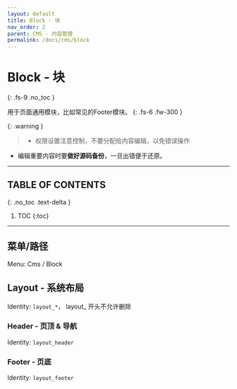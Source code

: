 ```yaml
---
layout: default
title: Block - 块
nav_order: 2
parent: CMS - 内容管理
permalink: /docs/cms/block
---
```


# Block - 块
{: .fs-9 .no_toc }

用于页面通用模块，比如常见的Footer模块。
{: .fs-6 .fw-300 }

{: .warning }
> - 权限设置注意控制，不要分配给内容编辑，以免错误操作
- 编辑重要内容时要**做好源码备份**，一旦出错便于还原。

---

## TABLE OF CONTENTS
{: .no_toc .text-delta }

1. TOC
{:toc}

---

## 菜单/路径

Menu: Cms / Block 


## Layout - 系统布局

Identity: `layout_*`， layout_ 开头不允许删除

### Header - 页顶 & 导航

Identity: `layout_header`

### Footer - 页底

Identity: `layout_footer`

